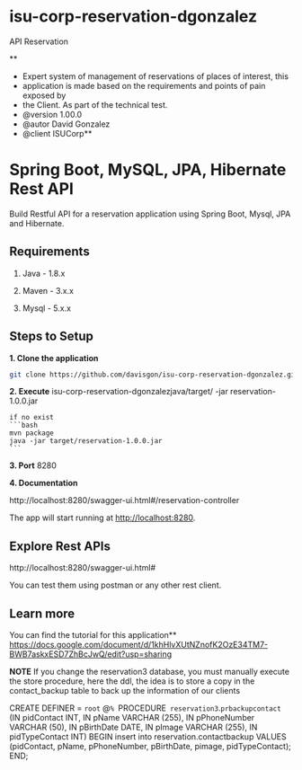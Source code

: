 # isu-corp-reservation-dgonzalez
API Reservation

**
 * Expert system of management of reservations of places of interest, this
 * application is made based on the requirements and points of pain exposed by
 * the Client. As part of the technical test.
 * @version 1.00.0
 * @autor David Gonzalez
 * @client ISUCorp**


# Spring Boot, MySQL, JPA, Hibernate Rest API

Build Restful  API for a reservation application using Spring Boot, Mysql, JPA and Hibernate.

## Requirements

1. Java - 1.8.x

2. Maven - 3.x.x

3. Mysql - 5.x.x

## Steps to Setup

**1. Clone the application**

```bash
git clone https://github.com/davisgon/isu-corp-reservation-dgonzalez.git
```

**2. Execute**
    isu-corp-reservation-dgonzalezjava/target/  -jar reservation-1.0.0.jar

    if no exist
    ```bash
    mvn package
    java -jar target/reservation-1.0.0.jar
    ```

**3. Port**
      8280

**4. Documentation**

  http://localhost:8280/swagger-ui.html#/reservation-controller


The app will start running at <http://localhost:8280>.

## Explore Rest APIs

http://localhost:8280/swagger-ui.html#

You can test them using postman or any other rest client.

## Learn more

You can find the tutorial for this application**
https://docs.google.com/document/d/1khHlvXUtNZnofK2OzE34TM7-BWB7askxESD7ZhBcJwQ/edit?usp=sharing

**NOTE**
If you change the reservation3 database, you must manually execute the store procedure, here the ddl, the idea is to store a copy in the contact_backup table to back up the information of our clients

CREATE DEFINER = `root` @`% `PROCEDURE` reservation3`.`prbackupcontact` (IN pidContact INT, IN pName VARCHAR (255), IN pPhoneNumber VARCHAR (50), IN pBirthDate DATE, IN pImage VARCHAR (255), IN pidTypeContact INT)
BEGIN
insert into reservation.contactbackup VALUES (pidContact, pName, pPhoneNumber, pBirthDate, pimage, pidTypeContact);
END;


